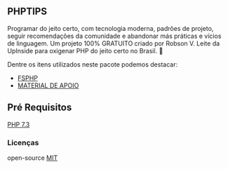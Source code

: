 
## PHPTIPS
Programar do jeito certo, com tecnologia moderna, padrões de projeto, seguir recomendações da comunidade e abandonar más práticas e vícios de linguagem.
Um projeto 100% GRATUITO criado por Robson V. Leite da UpInside para oxigenar PHP do jeito certo no Brasil. 🐘

Dentre os itens utilizados neste pacote podemos destacar:
* [FSPHP](https://pages.upinside.com.br/fsphp/)
* [MATERIAL DE APOIO](https://pages.upinside.com.br/phptips/material/)

## Pré Requisitos
[PHP 7.3](https://www.php.net/downloads.php#v7.3.13)

### Licenças
open-source [MIT](http://opensource.org/licenses/MIT)<br/>